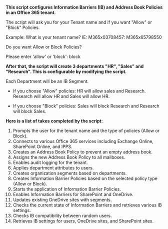 **This script configures Information Barriers (IB) and Address Book Policies in an Office 365 tenant.**

The script will ask you for your Tenant name and if you want "Allow" or "Block" Policies.

Example:
What is your tenant name? IE: M365x03708457: M365x65798550

Do you want Allow or Block Policies?

Please enter 'allow' or 'block': block

**After that, the script will create 3 departments "HR", "Sales" and "Research". This is configurable by modifying the script.**

Each Department will be an IB Segment.

- If you choose "Allow" policies: HR will allow sales and Research. Research will allow HR and Sales will allow HR.

- If you choose "Block" policies: Sales will block Research and Research will block Sales.

**Here is a list of takes completed by the script:**
1. Prompts the user for the tenant name and the type of policies (Allow or Block).
2. Connects to various Office 365 services including Exchange Online, SharePoint Online, and IPPS.
3. Creates an Address Book Policy to prevent an empty address book.
4. Assigns the new Address Book Policy to all mailboxes.
5. Enables audit logging for the tenant.
6. Applies department attributes to users.
7. Creates organization segments based on departments.
8. Creates Information Barrier Policies based on the selected policy type (Allow or Block).
9. Starts the application of Information Barrier Policies.
10. Enables Information Barriers for SharePoint and OneDrive.
11. Updates existing OneDrive sites with segments.
12. Checks the current state of Information Barriers and retrieves various IB settings.
13. Checks IB compatibility between random users.
14. Retrieves IB settings for users, OneDrive sites, and SharePoint sites.
